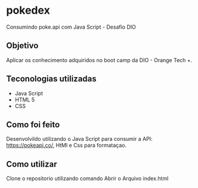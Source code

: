 # pokedex
Consumindo poke.api com Java Script - Desafio DIO

## Objetivo
Aplicar os conhecimento adquiridos no boot camp da DIO - Orange Tech +.

## Teconologias utilizadas
- Java Script
- HTML 5
- CSS

## Como foi feito
 Desenvolvildo utilizando o Java Script para consumir a API: https://pokeapi.co/, HtMl e Css para formataçao.
 
## Como utilizar
Clone o repositorio utilizando comando 
Abrir o Arquivo index.html
